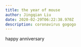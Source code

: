 ```yaml
---
title: the year of mouse
author: Jingqian Liu
date: 2020-02-29T06:22:38.970Z
description: coronavirus gogogo
---
```

happy anniversary
